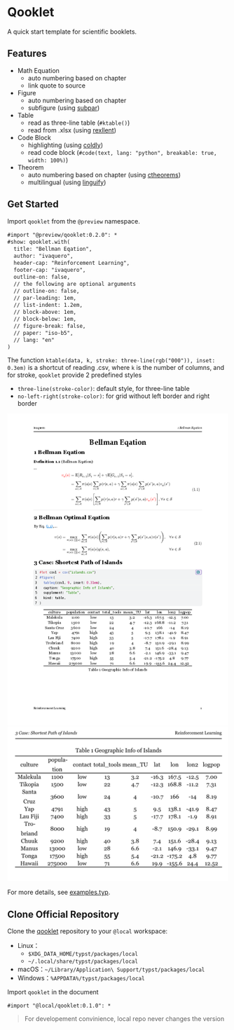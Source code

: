 # Qooklet

A quick start template for scientific booklets.

## Features

- Math Equation
  - auto numbering based on chapter
  - link quote to source
- Figure
  - auto numbering based on chapter
  - subfigure (using [subpar](https://github.com/tingerrr/subpar))
- Table
  - read as three-line table (`#ktable()`)
  - read from .xlsx (using [rexllent](https://github.com/hongjr03/typst-rexllent))
- Code Block
  - highlighting (using [coldly](https://github.com/Dherse/codly))
  - read code block (`#code(text, lang: "python", breakable: true, width: 100%)`)
- Theorem
  - auto numbering based on chapter (using [ctheorems](https://github.com/sahasatvik/typst-theorems))
  - multilingual (using [linguify](https://github.com/typst-community/linguify))

## Get Started

Import `qooklet` from the `@preview` namespace.

```typst
#import "@preview/qooklet:0.2.0": *
#show: qooklet.with(
  title: "Bellman Eqation",
  author: "ivaquero",
  header-cap: "Reinforcement Learning",
  footer-cap: "ivaquero",
  outline-on: false,
  // the following are optional arguments
  // outline-on: false,
  // par-leading: 1em,
  // list-indent: 1.2em,
  // block-above: 1em,
  // block-below: 1em,
  // figure-break: false,
  // paper: "iso-b5",
  // lang: "en"
)
```

The function `ktable(data, k, stroke: three-line(rgb("000")), inset: 0.3em)` is a shortcut of reading .csv, where `k` is the number of columns, and for stroke, `qooklet` provide 2 predefined styles

- `three-line(stroke-color)`: default style, for three-line table
- `no-left-right(stroke-color)`: for grid without left border and right border

![example](https://raw.githubusercontent.com/ivaquero/typst-qooklet/refs/heads/main/example.png)
![example2](https://raw.githubusercontent.com/ivaquero/typst-qooklet/refs/heads/main/example2.png)

For more details, see [examples.typ](https://github.com/ivaquero/typst-qooklet/blob/main/0.1.0/examples/example.typ).

## Clone Official Repository

Clone the [qooklet](https://github.com/ivaquero/typst-qooklet) repository to your `@local` workspace:

- Linux：
  - `$XDG_DATA_HOME/typst/packages/local`
  - `~/.local/share/typst/packages/local`
- macOS：`~/Library/Application\ Support/typst/packages/local`
- Windows：`%APPDATA%/typst/packages/local`

Import `qooklet` in the document

```typst
#import "@local/qooklet:0.1.0": *
```

> For developement convinience, local repo never changes the version
